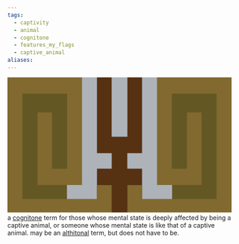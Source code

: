 ```yaml
---
tags:
  - captivity
  - animal
  - cognitone
  - features_my_flags
  - captive_animal
aliases: 
---
```

![captivanitonal.png](../../images/captivanitonal.png)  
a [cognitone](./cognitone.md) term for those whose mental state is deeply affected by being a captive animal, or someone whose mental state is like that of a captive animal. may be an [althitonal](./althitonal.md) term, but does not have to be.